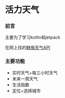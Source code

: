 # 活力天气

### 前言

主要为了学习kotlin和jetpack

在网上找的[魅族天气API](https://blog.csdn.net/qq_24810411/article/details/89175825)
 
### 主要功能

+ 实时天气+每三小时天气
+ 未来一周天气
+ 生活指数
+ 定位+选择城市
